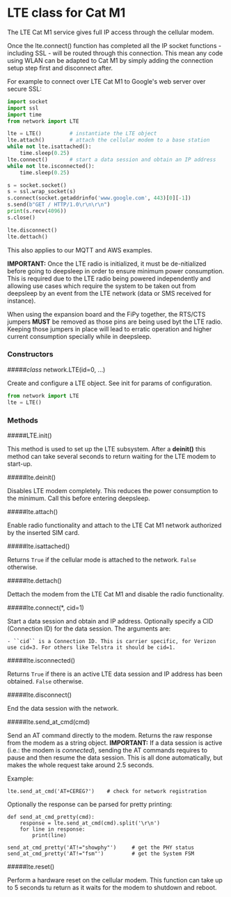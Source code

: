 # LTE class for Cat M1 

The LTE Cat M1 service gives full IP access through the cellular modem.

Once the lte.connect() function has completed all the IP socket functions - including SSL - will be routed through this connection. This mean any code using WLAN can be adapted to Cat M1 by simply adding the connection setup step first and disconnect after.

For example to connect over LTE Cat M1 to Google's web server over secure SSL:

```python
import socket
import ssl
import time
from network import LTE

lte = LTE()         # instantiate the LTE object
lte.attach()        # attach the cellular modem to a base station
while not lte.isattached():
    time.sleep(0.25)
lte.connect()       # start a data session and obtain an IP address
while not lte.isconnected():
    time.sleep(0.25)

s = socket.socket()
s = ssl.wrap_socket(s)
s.connect(socket.getaddrinfo('www.google.com', 443)[0][-1])
s.send(b"GET / HTTP/1.0\r\n\r\n")
print(s.recv(4096))
s.close()

lte.disconnect()
lte.dettach()
```

This also applies to our MQTT and AWS examples.


**IMPORTANT:** Once the LTE radio is initialized, it must be de-nitialized before going to deepsleep in order to ensure
minimum power consumption. This is required due to the LTE radio being powered independently and allowing use cases which require the system to be taken out from deepsleep by an event from the LTE network (data or SMS received for instance).

When using the expansion board and the FiPy together, the RTS/CTS jumpers **MUST** be removed as those pins are being used byt the LTE radio. Keeping those jumpers in place will lead to erratic operation and higher current consumption specially while in deepsleep.


### Constructors

#####<class><i>class</i> network.LTE(id=0, ...)</class>

Create and configure a LTE object. See init for params of configuration.

```python
from network import LTE
lte = LTE()
```

### Methods

#####<function>LTE.init()</function>

This method is used to set up the LTE subsystem. After a **deinit()** this method can take several seconds to return waiting for the LTE modem to start-up.

#####<function>lte.deinit()</function>

Disables LTE modem completely. This reduces the power consumption to the minimum. Call this before
entering deepsleep.

#####<function>lte.attach()</function>

Enable radio functionality and attach to the LTE Cat M1 network authorized by the inserted SIM card.

#####<function>lte.isattached()</function>

Returns ``True`` if the cellular mode is attached to the network. ``False`` otherwise.

#####<function>lte.dettach()</function>

Dettach the modem from the LTE Cat M1 and disable the radio functionality.

#####<function>lte.connect(*, cid=1)</function>

Start a data session and obtain and IP address. Optionally specify a CID (Connection ID) for the data session.
The arguments are:

    - ``cid`` is a Connection ID. This is carrier specific, for Verizon use cid=3. For others like Telstra it should be cid=1.

#####<function>lte.isconnected()</function>

Returns ``True`` if there is an active LTE data session and IP address has been obtained. ``False`` otherwise.

#####<function>lte.disconnect()</function>

End the data session with the network.

#####<function>lte.send_at_cmd(cmd)</function>

Send an AT command directly to the modem. Returns the raw response from the modem as a string object. **IMPORTANT:** If a data session is active (i.e.: the modem is *connected*), sending the AT commands requires to pause and then resume the data session. This is all done automatically, but makes the whole request take around 2.5 seconds.

Example:

```
lte.send_at_cmd('AT+CEREG?')    # check for network registration
```

Optionally the response can be parsed for pretty printing:

```
def send_at_cmd_pretty(cmd):
    response = lte.send_at_cmd(cmd).split('\r\n')
    for line in response:
        print(line)

send_at_cmd_pretty('AT!="showphy"')     # get the PHY status
send_at_cmd_pretty('AT!="fsm"')         # get the System FSM
```

#####<function>lte.reset()</function>

Perform a hardware reset on the cellular modem. This function can take up to 5 seconds tu return as it waits for the modem to shutdown and reboot.
